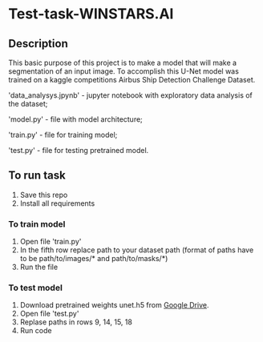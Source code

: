 # Test-task-WINSTARS.AI
## Description
This basic purpose of this project is to make a model that will make a segmentation of an input image. To accomplish this U-Net model was trained on a kaggle competitions Airbus Ship Detection Challenge Dataset. 

'data_analysys.jpynb' - jupyter notebook with exploratory data analysis of the dataset;

'model.py' - file with model architecture;

'train.py' - file for training model;

'test.py' - file for testing pretrained model.

## To run task
  1. Save this repo
  2. Install all requirements
### To train model
  1. Open file 'train.py'
  2. In the fifth row replace path to your dataset path (format of paths have to be path/to/images/* and path/to/masks/*)
  3. Run the file
### To test model
  1. Download pretrained weights unet.h5 from [Google Drive](https://drive.google.com/drive/u/0/folders/1uYWmzQAiW4nG1tFg6h4lWnuzWMjk-enE).
  2. Open file 'test.py'
  3. Replase paths in rows 9, 14, 15, 18
  4. Run code
